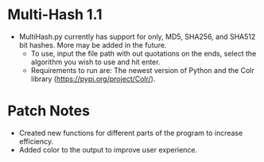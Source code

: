 # Multi-Hash 1.1
- MultiHash.py currently has support for only, MD5, SHA256, and SHA512 bit hashes. More may be added in the future.
  - To use, input the file path with out quotations on the ends, select the algorithm you wish to use and hit enter.
  - Requirements to run are: The newest version of Python and the Colr library (https://pypi.org/project/Colr/).

# Patch Notes
- Created new functions for different parts of the program to increase efficiency.
- Added color to the output to improve user experience.
